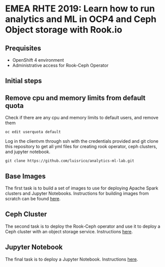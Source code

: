 # EMEA RHTE 2019: Learn how to run analytics and ML in OCP4 and Ceph Object storage with Rook.io

## Prequisites

* OpenShift 4 environment
* Administrative access for Rook-Ceph Operator

## Initial steps

## Remove cpu and memory limits from default quota

Check if there are any cpu and memory limits to default users, and remove them

```
oc edit userquota default
```

Log in the clientvm through ssh with the credentials provided and git clone this 
repository to get all yml files for creating rook operator, ceph clusters, and jupyter notebook.

```
git clone https://github.com/luisrico/analytics-ml-lab.git
``` 

## Base Images

The first task is to build a set of images to use for deploying Apache Spark
clusters and Jupyter Notebooks. Instructions for building images from scratch
can be found [here](instructions/01-Base-Images.md).

## Ceph Cluster

The second task is to deploy the Rook-Ceph operator and use it to deploy a Ceph
cluster with an object storage service. Instructions [here](instructions/02-Rook-Ceph.md).

## Jupyter Notebook

The final task is to deploy a Jupyter Notebook. Instructions [here](instructions/03-Jupyter-Notebook.md).
